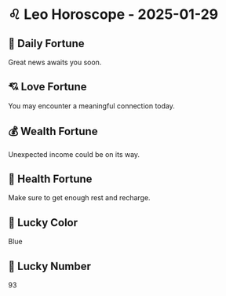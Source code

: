 # ♌ Leo Horoscope - 2025-01-29

## 🎯 Daily Fortune

Great news awaits you soon.

## 💘 Love Fortune

You may encounter a meaningful connection today.

## 💰 Wealth Fortune

Unexpected income could be on its way.

## 🌱 Health Fortune

Make sure to get enough rest and recharge.

## 🎨 Lucky Color

Blue

## 🔢 Lucky Number

93
